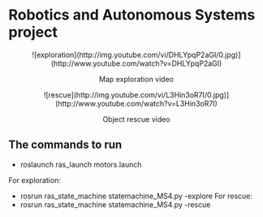 # Robotics and Autonomous Systems project

<p align="center">
    ![exploration](http://img.youtube.com/vi/DHLYpqP2aGI/0.jpg)](http://www.youtube.com/watch?v=DHLYpqP2aGI)
</p>
<p align="center">
    Map exploration video
</p>

<p align="center">
    ![rescue](http://img.youtube.com/vi/L3Hin3oR7I/0.jpg)](http://www.youtube.com/watch?v=L3Hin3oR7I)
</p>
<p align="center">
    Object rescue video
</p>


## The commands to run 
  * roslaunch ras_launch motors.launch 

For exploration:
  * rosrun ras_state_machine statemachine_MS4.py -explore 
For rescue:
  * rosrun ras_state_machine statemachine_MS4.py -rescue
  
